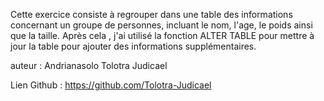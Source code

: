 Cette exercice consiste à regrouper dans une table des informations concernant un groupe de personnes, incluant le nom, l'age, le poids ainsi que la taille. Après cela , j'ai utilisé la fonction ALTER TABLE pour mettre à jour la table pour ajouter des informations supplémentaires.


auteur :
Andrianasolo Tolotra Judicael

Lien Github : https://github.com/Tolotra-Judicael
